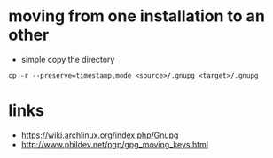 # moving from one installation to an other

* simple copy the directory

```
cp -r --preserve=timestamp,mode <source>/.gnupg <target>/.gnupg
```

# links

* https://wiki.archlinux.org/index.php/Gnupg
* http://www.phildev.net/pgp/gpg_moving_keys.html
